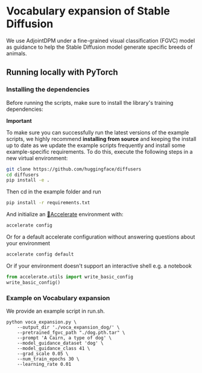 # Vocabulary expansion of Stable Diffusion

We use AdjointDPM under a fine-grained visual classification (FGVC) model as guidance to help the Stable Diffusion model generate specific breeds of animals.

## Running locally with PyTorch

### Installing the dependencies

Before running the scripts, make sure to install the library's training dependencies:

**Important**

To make sure you can successfully run the latest versions of the example scripts, we highly recommend **installing from source** and keeping the install up to date as we update the example scripts frequently and install some example-specific requirements. To do this, execute the following steps in a new virtual environment:
```bash
git clone https://github.com/huggingface/diffusers
cd diffusers
pip install -e .
```

Then cd in the example folder and run
```bash
pip install -r requirements.txt
```

And initialize an [🤗Accelerate](https://github.com/huggingface/accelerate/) environment with:

```bash
accelerate config
```

Or for a default accelerate configuration without answering questions about your environment

```bash
accelerate config default
```

Or if your environment doesn't support an interactive shell e.g. a notebook

```python
from accelerate.utils import write_basic_config
write_basic_config()
```

### Example on Vocabulary expansion
We provide an example script in run.sh.
```
python voca_expansion.py \
    --output_dir './voca_expansion_dog/' \
    --pretrained_fgvc_path "./dog.pth.tar" \
    --prompt 'A Cairn, a type of dog' \
    --model_guidance_dataset 'dog' \
    --model_guidance_class 41 \
    --grad_scale 0.05 \
    --num_train_epochs 30 \
    --learning_rate 0.01 
```
